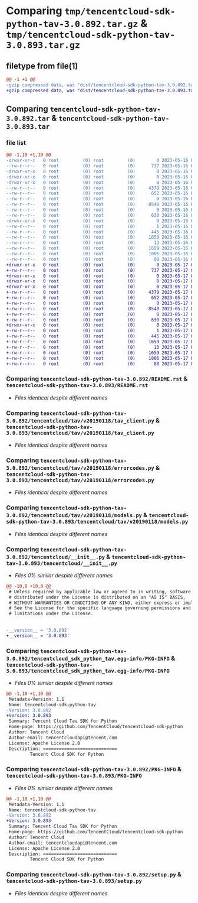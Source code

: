 # Comparing `tmp/tencentcloud-sdk-python-tav-3.0.892.tar.gz` & `tmp/tencentcloud-sdk-python-tav-3.0.893.tar.gz`

## filetype from file(1)

```diff
@@ -1 +1 @@
-gzip compressed data, was "dist/tencentcloud-sdk-python-tav-3.0.892.tar", last modified: Tue May 16 00:45:47 2023, max compression
+gzip compressed data, was "dist/tencentcloud-sdk-python-tav-3.0.893.tar", last modified: Wed May 17 03:40:19 2023, max compression
```

## Comparing `tencentcloud-sdk-python-tav-3.0.892.tar` & `tencentcloud-sdk-python-tav-3.0.893.tar`

### file list

```diff
@@ -1,19 +1,19 @@
-drwxr-xr-x   0 root         (0) root         (0)        0 2023-05-16 00:45:47.000000 tencentcloud-sdk-python-tav-3.0.892/
--rw-r--r--   0 root         (0) root         (0)      737 2023-05-16 00:45:46.000000 tencentcloud-sdk-python-tav-3.0.892/README.rst
-drwxr-xr-x   0 root         (0) root         (0)        0 2023-05-16 00:45:47.000000 tencentcloud-sdk-python-tav-3.0.892/tencentcloud/
-drwxr-xr-x   0 root         (0) root         (0)        0 2023-05-16 00:45:47.000000 tencentcloud-sdk-python-tav-3.0.892/tencentcloud/tav/
-drwxr-xr-x   0 root         (0) root         (0)        0 2023-05-16 00:45:47.000000 tencentcloud-sdk-python-tav-3.0.892/tencentcloud/tav/v20190118/
--rw-r--r--   0 root         (0) root         (0)     4379 2023-05-16 00:45:46.000000 tencentcloud-sdk-python-tav-3.0.892/tencentcloud/tav/v20190118/tav_client.py
--rw-r--r--   0 root         (0) root         (0)      652 2023-05-16 00:45:46.000000 tencentcloud-sdk-python-tav-3.0.892/tencentcloud/tav/v20190118/errorcodes.py
--rw-r--r--   0 root         (0) root         (0)        0 2023-05-16 00:45:46.000000 tencentcloud-sdk-python-tav-3.0.892/tencentcloud/tav/v20190118/__init__.py
--rw-r--r--   0 root         (0) root         (0)     8548 2023-05-16 00:45:46.000000 tencentcloud-sdk-python-tav-3.0.892/tencentcloud/tav/v20190118/models.py
--rw-r--r--   0 root         (0) root         (0)        0 2023-05-16 00:45:47.000000 tencentcloud-sdk-python-tav-3.0.892/tencentcloud/tav/__init__.py
--rw-r--r--   0 root         (0) root         (0)      630 2023-05-16 00:45:46.000000 tencentcloud-sdk-python-tav-3.0.892/tencentcloud/__init__.py
-drwxr-xr-x   0 root         (0) root         (0)        0 2023-05-16 00:45:47.000000 tencentcloud-sdk-python-tav-3.0.892/tencentcloud_sdk_python_tav.egg-info/
--rw-r--r--   0 root         (0) root         (0)        1 2023-05-16 00:45:47.000000 tencentcloud-sdk-python-tav-3.0.892/tencentcloud_sdk_python_tav.egg-info/dependency_links.txt
--rw-r--r--   0 root         (0) root         (0)      445 2023-05-16 00:45:47.000000 tencentcloud-sdk-python-tav-3.0.892/tencentcloud_sdk_python_tav.egg-info/SOURCES.txt
--rw-r--r--   0 root         (0) root         (0)     1659 2023-05-16 00:45:47.000000 tencentcloud-sdk-python-tav-3.0.892/tencentcloud_sdk_python_tav.egg-info/PKG-INFO
--rw-r--r--   0 root         (0) root         (0)       13 2023-05-16 00:45:47.000000 tencentcloud-sdk-python-tav-3.0.892/tencentcloud_sdk_python_tav.egg-info/top_level.txt
--rw-r--r--   0 root         (0) root         (0)     1659 2023-05-16 00:45:47.000000 tencentcloud-sdk-python-tav-3.0.892/PKG-INFO
--rw-r--r--   0 root         (0) root         (0)     1006 2023-05-16 00:45:46.000000 tencentcloud-sdk-python-tav-3.0.892/setup.py
--rw-r--r--   0 root         (0) root         (0)       88 2023-05-16 00:45:47.000000 tencentcloud-sdk-python-tav-3.0.892/setup.cfg
+drwxr-xr-x   0 root         (0) root         (0)        0 2023-05-17 03:40:19.000000 tencentcloud-sdk-python-tav-3.0.893/
+-rw-r--r--   0 root         (0) root         (0)      737 2023-05-17 03:40:18.000000 tencentcloud-sdk-python-tav-3.0.893/README.rst
+drwxr-xr-x   0 root         (0) root         (0)        0 2023-05-17 03:40:19.000000 tencentcloud-sdk-python-tav-3.0.893/tencentcloud/
+drwxr-xr-x   0 root         (0) root         (0)        0 2023-05-17 03:40:19.000000 tencentcloud-sdk-python-tav-3.0.893/tencentcloud/tav/
+drwxr-xr-x   0 root         (0) root         (0)        0 2023-05-17 03:40:19.000000 tencentcloud-sdk-python-tav-3.0.893/tencentcloud/tav/v20190118/
+-rw-r--r--   0 root         (0) root         (0)     4379 2023-05-17 03:40:18.000000 tencentcloud-sdk-python-tav-3.0.893/tencentcloud/tav/v20190118/tav_client.py
+-rw-r--r--   0 root         (0) root         (0)      652 2023-05-17 03:40:18.000000 tencentcloud-sdk-python-tav-3.0.893/tencentcloud/tav/v20190118/errorcodes.py
+-rw-r--r--   0 root         (0) root         (0)        0 2023-05-17 03:40:18.000000 tencentcloud-sdk-python-tav-3.0.893/tencentcloud/tav/v20190118/__init__.py
+-rw-r--r--   0 root         (0) root         (0)     8548 2023-05-17 03:40:18.000000 tencentcloud-sdk-python-tav-3.0.893/tencentcloud/tav/v20190118/models.py
+-rw-r--r--   0 root         (0) root         (0)        0 2023-05-17 03:40:18.000000 tencentcloud-sdk-python-tav-3.0.893/tencentcloud/tav/__init__.py
+-rw-r--r--   0 root         (0) root         (0)      630 2023-05-17 03:40:18.000000 tencentcloud-sdk-python-tav-3.0.893/tencentcloud/__init__.py
+drwxr-xr-x   0 root         (0) root         (0)        0 2023-05-17 03:40:19.000000 tencentcloud-sdk-python-tav-3.0.893/tencentcloud_sdk_python_tav.egg-info/
+-rw-r--r--   0 root         (0) root         (0)        1 2023-05-17 03:40:19.000000 tencentcloud-sdk-python-tav-3.0.893/tencentcloud_sdk_python_tav.egg-info/dependency_links.txt
+-rw-r--r--   0 root         (0) root         (0)      445 2023-05-17 03:40:19.000000 tencentcloud-sdk-python-tav-3.0.893/tencentcloud_sdk_python_tav.egg-info/SOURCES.txt
+-rw-r--r--   0 root         (0) root         (0)     1659 2023-05-17 03:40:19.000000 tencentcloud-sdk-python-tav-3.0.893/tencentcloud_sdk_python_tav.egg-info/PKG-INFO
+-rw-r--r--   0 root         (0) root         (0)       13 2023-05-17 03:40:19.000000 tencentcloud-sdk-python-tav-3.0.893/tencentcloud_sdk_python_tav.egg-info/top_level.txt
+-rw-r--r--   0 root         (0) root         (0)     1659 2023-05-17 03:40:19.000000 tencentcloud-sdk-python-tav-3.0.893/PKG-INFO
+-rw-r--r--   0 root         (0) root         (0)     1006 2023-05-17 03:40:18.000000 tencentcloud-sdk-python-tav-3.0.893/setup.py
+-rw-r--r--   0 root         (0) root         (0)       88 2023-05-17 03:40:19.000000 tencentcloud-sdk-python-tav-3.0.893/setup.cfg
```

### Comparing `tencentcloud-sdk-python-tav-3.0.892/README.rst` & `tencentcloud-sdk-python-tav-3.0.893/README.rst`

 * *Files identical despite different names*

### Comparing `tencentcloud-sdk-python-tav-3.0.892/tencentcloud/tav/v20190118/tav_client.py` & `tencentcloud-sdk-python-tav-3.0.893/tencentcloud/tav/v20190118/tav_client.py`

 * *Files identical despite different names*

### Comparing `tencentcloud-sdk-python-tav-3.0.892/tencentcloud/tav/v20190118/errorcodes.py` & `tencentcloud-sdk-python-tav-3.0.893/tencentcloud/tav/v20190118/errorcodes.py`

 * *Files identical despite different names*

### Comparing `tencentcloud-sdk-python-tav-3.0.892/tencentcloud/tav/v20190118/models.py` & `tencentcloud-sdk-python-tav-3.0.893/tencentcloud/tav/v20190118/models.py`

 * *Files identical despite different names*

### Comparing `tencentcloud-sdk-python-tav-3.0.892/tencentcloud/__init__.py` & `tencentcloud-sdk-python-tav-3.0.893/tencentcloud/__init__.py`

 * *Files 0% similar despite different names*

```diff
@@ -10,8 +10,8 @@
 # Unless required by applicable law or agreed to in writing, software
 # distributed under the License is distributed on an "AS IS" BASIS,
 # WITHOUT WARRANTIES OR CONDITIONS OF ANY KIND, either express or implied.
 # See the License for the specific language governing permissions and
 # limitations under the License.
 
 
-__version__ = '3.0.892'
+__version__ = '3.0.893'
```

### Comparing `tencentcloud-sdk-python-tav-3.0.892/tencentcloud_sdk_python_tav.egg-info/PKG-INFO` & `tencentcloud-sdk-python-tav-3.0.893/tencentcloud_sdk_python_tav.egg-info/PKG-INFO`

 * *Files 0% similar despite different names*

```diff
@@ -1,10 +1,10 @@
 Metadata-Version: 1.1
 Name: tencentcloud-sdk-python-tav
-Version: 3.0.892
+Version: 3.0.893
 Summary: Tencent Cloud Tav SDK for Python
 Home-page: https://github.com/TencentCloud/tencentcloud-sdk-python
 Author: Tencent Cloud
 Author-email: tencentcloudapi@tencent.com
 License: Apache License 2.0
 Description: ============================
         Tencent Cloud SDK for Python
```

### Comparing `tencentcloud-sdk-python-tav-3.0.892/PKG-INFO` & `tencentcloud-sdk-python-tav-3.0.893/PKG-INFO`

 * *Files 0% similar despite different names*

```diff
@@ -1,10 +1,10 @@
 Metadata-Version: 1.1
 Name: tencentcloud-sdk-python-tav
-Version: 3.0.892
+Version: 3.0.893
 Summary: Tencent Cloud Tav SDK for Python
 Home-page: https://github.com/TencentCloud/tencentcloud-sdk-python
 Author: Tencent Cloud
 Author-email: tencentcloudapi@tencent.com
 License: Apache License 2.0
 Description: ============================
         Tencent Cloud SDK for Python
```

### Comparing `tencentcloud-sdk-python-tav-3.0.892/setup.py` & `tencentcloud-sdk-python-tav-3.0.893/setup.py`

 * *Files identical despite different names*


